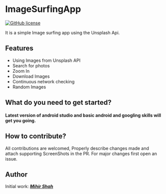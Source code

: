 # ImageSurfingApp
[![GitHub license](https://img.shields.io/badge/License-MIT-blue.svg)](LICENSE)

It is a simple Image surfing app using the Unsplash Api.

## Features
* Using Images from Unsplash API
* Search for photos
* Zoom In
* Download Images
* Continuous network checking
* Random Images

## What do you need to get started?
#### Latest version of android studio and basic android and googling skills will get you going.

## How to contribute?
All contributions are welcomed, Properly describe changes made and attach supporting ScreenShots in the PR. For major changes first open an issue.

## Author
Initial work: <a href="https://github.com/Miihir79">***Mihir Shah***</a> <br>
